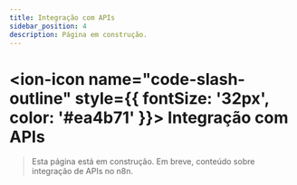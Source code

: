 ```yaml
---
title: Integração com APIs
sidebar_position: 4
description: Página em construção.
---
```


# <ion-icon name="code-slash-outline" style={{ fontSize: '32px', color: '#ea4b71' }}></ion-icon> Integração com APIs

> Esta página está em construção. Em breve, conteúdo sobre integração de APIs no n8n. 